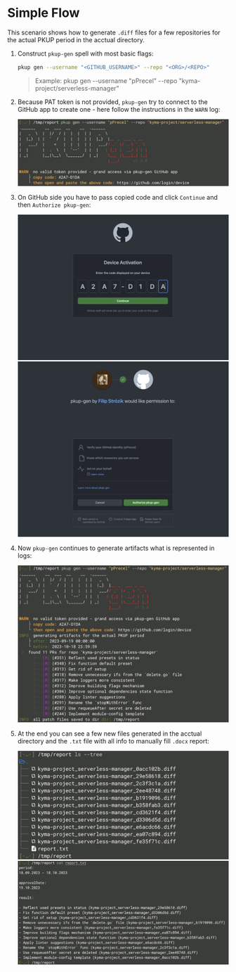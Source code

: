 # Simple Flow

This scenario shows how to generate `.diff` files for a few repositories for the actual PKUP period in the acctual directory.

1. Construct `pkup-gen` spell with most basic flags:

    ```bash
    pkup gen --username "<GITHUB_USERNAME>" --repo "<ORG>/<REPO>"
    ```

    > Example: pkup gen --username "pPrecel" --repo "kyma-project/serverless-manager"

2. Because PAT token is not provided, `pkup-gen` try to connect to the GitHub app to create one - here follow the instructions in the `WARN` log:

    ![1](../../assets/screenshot-simple-flow-1.png)

3. On GitHub side you have to pass copied code and click `Continue` and then `Authorize pkup-gen`:

    ![2](../../assets/screenshot-simple-flow-2.png)
    ![3](../../assets/screenshot-simple-flow-3.png)

4. Now `pkup-gen` continues to generate artifacts what is represented in logs:

    ![4](../../assets/screenshot-simple-flow-4.png)

5. At the end you can see a few new files generated in the acctual directory and the `.txt` file with all info to manually fill `.docx` report:

    ![5](../../assets/screenshot-simple-flow-5.png)
    ![6](../../assets/screenshot-simple-flow-6.png)
